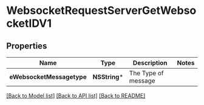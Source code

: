 # WebsocketRequestServerGetWebsocketIDV1

## Properties
Name | Type | Description | Notes
------------ | ------------- | ------------- | -------------
**eWebsocketMessagetype** | **NSString*** | The Type of message | 

[[Back to Model list]](../README.md#documentation-for-models) [[Back to API list]](../README.md#documentation-for-api-endpoints) [[Back to README]](../README.md)


